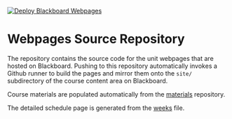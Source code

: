 [![Deploy Blackboard Webpages](https://github.com/uob-coms20007/webpages-src/actions/workflows/deploy_bb_webpages.yaml/badge.svg)](https://github.com/uob-coms30040/webpages/actions/workflows/deploy_bb_webpages.yaml)

# Webpages Source Repository

The repository contains the source code for the unit webpages that are hosted on Blackboard.  Pushing to this repository automatically invokes a Github runner to build the pages and mirror them onto the `site/` subdirectory of the course content area on Blackboard.

Course materials are populated automatically from the [materials](https://github.com/uob-coms30040/materials) repository.

The detailed schedule page is generated from the [weeks](_data/weeks.yml) file.
